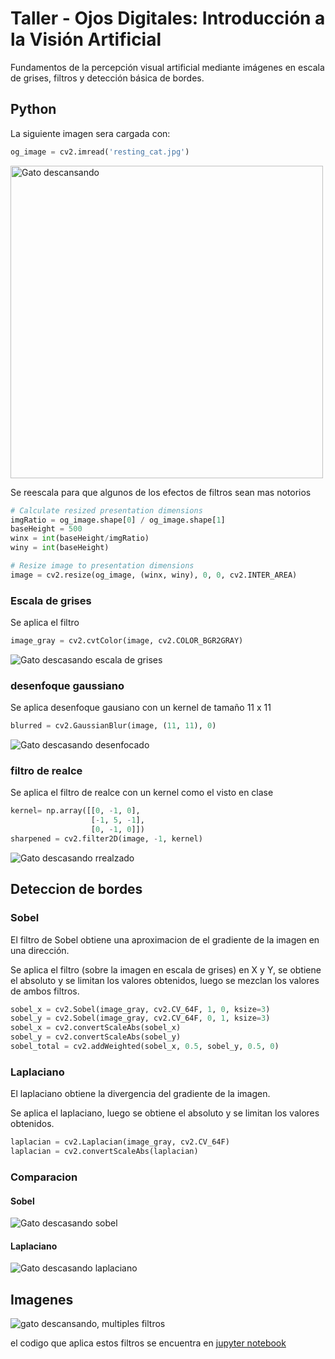 # Taller - Ojos Digitales: Introducción a la Visión Artificial
Fundamentos de la percepción visual artificial mediante imágenes en escala de grises, filtros y detección básica de bordes.

## Python

La siguiente imagen sera cargada con:
```python
og_image = cv2.imread('resting_cat.jpg')
```
<img src="python/resting_cat.jpg" alt="Gato descansando" height="500"/>

Se reescala para que algunos de los efectos de filtros sean mas notorios
```python
# Calculate resized presentation dimensions
imgRatio = og_image.shape[0] / og_image.shape[1]
baseHeight = 500
winx = int(baseHeight/imgRatio)
winy = int(baseHeight)

# Resize image to presentation dimensions
image = cv2.resize(og_image, (winx, winy), 0, 0, cv2.INTER_AREA)
```

### Escala de grises
Se aplica el filtro
```python
image_gray = cv2.cvtColor(image, cv2.COLOR_BGR2GRAY)
```
![Gato descasando escala de grises](python/resting_cat_gray.jpg)

### desenfoque gaussiano
Se aplica desenfoque gausiano con un kernel de tamaño 11 x 11
```python
blurred = cv2.GaussianBlur(image, (11, 11), 0)
```
![Gato descasando desenfocado](python/resting_cat_blurred.jpg)

### filtro de realce
Se aplica el filtro de realce con un kernel como el visto en clase
```python
kernel= np.array([[0, -1, 0],
                  [-1, 5, -1],
                  [0, -1, 0]])
sharpened = cv2.filter2D(image, -1, kernel)
```
![Gato descasando rrealzado](python/resting_cat_sharpened.jpg)

## Deteccion de bordes
### Sobel
El filtro de Sobel obtiene una aproximacion de el gradiente de la imagen en una dirección.

Se aplica el filtro (sobre la imagen en escala de grises) en X y Y, se obtiene el absoluto y se limitan los valores obtenidos, luego se mezclan los valores de ambos filtros.
```python
sobel_x = cv2.Sobel(image_gray, cv2.CV_64F, 1, 0, ksize=3)
sobel_y = cv2.Sobel(image_gray, cv2.CV_64F, 0, 1, ksize=3)
sobel_x = cv2.convertScaleAbs(sobel_x)
sobel_y = cv2.convertScaleAbs(sobel_y)
sobel_total = cv2.addWeighted(sobel_x, 0.5, sobel_y, 0.5, 0)
```

### Laplaciano
El laplaciano obtiene la divergencia del gradiente de la imagen.

Se aplica el laplaciano, luego se obtiene el absoluto y se limitan los valores obtenidos.
```python
laplacian = cv2.Laplacian(image_gray, cv2.CV_64F)
laplacian = cv2.convertScaleAbs(laplacian)
```

### Comparacion
#### Sobel

![Gato descasando sobel](python/resting_cat_sobel.jpg)

#### Laplaciano
![Gato descasando laplaciano](python/resting_cat_laplacian.jpg)

## Imagenes

![gato descansando, multiples filtros](resting_cat_filters.png)

el codigo que aplica estos filtros se encuentra en [jupyter notebook](python/ojos_digitales.ipynb)

